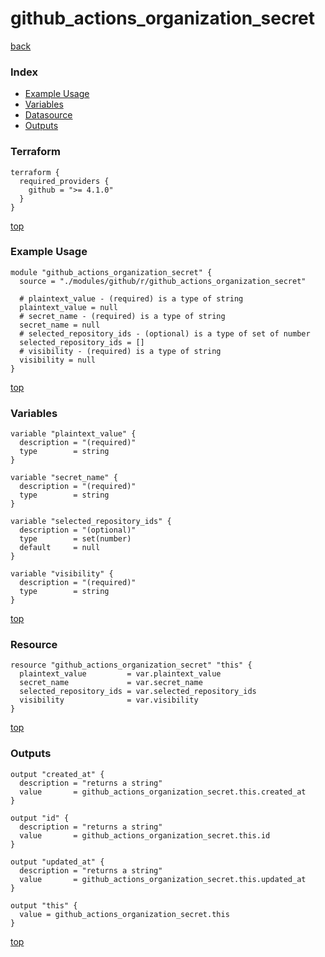# github_actions_organization_secret

[back](../github.md)

### Index

- [Example Usage](#example-usage)
- [Variables](#variables)
- [Datasource](#datasource)
- [Outputs](#outputs)

### Terraform

```hcl
terraform {
  required_providers {
    github = ">= 4.1.0"
  }
}
```

[top](#index)

### Example Usage

```hcl
module "github_actions_organization_secret" {
  source = "./modules/github/r/github_actions_organization_secret"

  # plaintext_value - (required) is a type of string
  plaintext_value = null
  # secret_name - (required) is a type of string
  secret_name = null
  # selected_repository_ids - (optional) is a type of set of number
  selected_repository_ids = []
  # visibility - (required) is a type of string
  visibility = null
}
```

[top](#index)

### Variables

```hcl
variable "plaintext_value" {
  description = "(required)"
  type        = string
}

variable "secret_name" {
  description = "(required)"
  type        = string
}

variable "selected_repository_ids" {
  description = "(optional)"
  type        = set(number)
  default     = null
}

variable "visibility" {
  description = "(required)"
  type        = string
}
```

[top](#index)

### Resource

```hcl
resource "github_actions_organization_secret" "this" {
  plaintext_value         = var.plaintext_value
  secret_name             = var.secret_name
  selected_repository_ids = var.selected_repository_ids
  visibility              = var.visibility
}
```

[top](#index)

### Outputs

```hcl
output "created_at" {
  description = "returns a string"
  value       = github_actions_organization_secret.this.created_at
}

output "id" {
  description = "returns a string"
  value       = github_actions_organization_secret.this.id
}

output "updated_at" {
  description = "returns a string"
  value       = github_actions_organization_secret.this.updated_at
}

output "this" {
  value = github_actions_organization_secret.this
}
```

[top](#index)